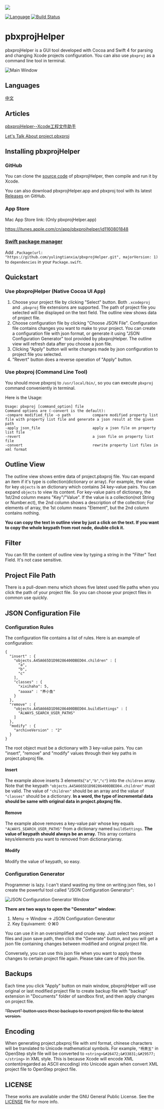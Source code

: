 ![](images/appIcon.png)

[![Language](https://img.shields.io/badge/language-Swift%204.0-orange.svg)](https://swift.org)
[![Build Status](https://travis-ci.org/yulingtianxia/pbxprojHelper.svg?branch=master)](https://travis-ci.org/yulingtianxia/pbxprojHelper)

# pbxprojHelper 

pbxprojHelper is a GUI tool developed with Cocoa and Swift 4 for parsing and changing Xcode projects configuration. You can also use `pbxproj` as a command line tool in terminal.

![Main Window](images/MainWindow@2x.png)

## Languages

[中文](Documentation/README_ZH.md)

## Articles

[pbxprojHelper--Xcode工程文件助手](http://yulingtianxia.com/blog/2016/11/28/pbxprojHelper/)

[Let's Talk About project.pbxproj](http://yulingtianxia.com/blog/2016/09/28/Let-s-Talk-About-project-pbxproj/)

## Installing pbxprojHelper

### GitHub

You can clone the [source code](https://github.com/yulingtianxia/pbxprojHelper/) of pbxprojHelper, then compile and run it by Xcode.

You can also download pbxprojHelper.app and pbxproj tool with its latest [Releases](https://github.com/yulingtianxia/pbxprojHelper/releases) on GitHub.

### App Store

Mac App Store link: (Only pbxprojHelper.app)

https://itunes.apple.com/cn/app/pbxprojhelper/id1160801848

### [Swift package manager](https://swift.org/package-manager)

Add `.Package(url: "https://github.com/yulingtianxia/pbxprojHelper.git", majorVersion: 1)` to `dependencies` in your `Package.swift`.

## Quickstart

### Use pbxprojHelper (Native Cocoa UI App)

1. Choose your project file by clicking "Select" button. Both `.xcodeproj` and `.pbxproj` file extensions are supported. The path of project file you selected will be displayed on the text field. The outline view shows data of project file.
2. Choose configuration file by clicking "Choose JSON File". Configuration file contains changes you want to make to your project. You can create a configuration file with json format, or generate it using "JSON Configuration Generator" tool provided by pbxprojHelper. The outline view will refresh data after you choose a json file.
3. Clicking "Apply" button will write changes made by json configuration to project file you selected.
4. "Revert" button does a reverse operation of "Apply" button.

### Use pbxproj (Command Line Tool)

You should move pbxproj to `/usr/local/bin/`, so you can execute `pbxproj` command conveniently in terminal.

Here is the Usage:

```
Usage: pbxproj [command_option] file
Command options are (-convert is the default):
-compare modified_file -o path          compare modified property list file with property list file and generate a json result at the given path
-apply json_file                        apply a json file on property list file
-revert                                 a json file on property list file
-convert                                rewrite property list files in xml format
```

## Outline View

The outline view shows entire data of project.pbxproj file. You can expand an item if it's type is collection(dictionary or array). For example, the value for key `objects` is an dictionary which contains 34 key-value pairs. You can expand `objects` to view its content. For key-value pairs of dictionary, the 1st/2nd column means "Key"/"Value". If the value is a collection(not String or Number.ect), the 2nd column shows a description of the collection; For elements of array, the 1st column means "Element", but the 2nd column contains nothing.

**You can copy the text in outline view by just a click on the text. If you want to copy the whole keypath from root node, double click it.**

## Filter

You can filt the content of outline view by typing a string in the "Filter" Text Field. It's not case sensitive.

## Project File Path

There is a pull-down menu which shows five latest used file paths when you click the path of your project file. So you can choose your project files in common use quickly.

## JSON Configuration File

### Configuration Rules

The configuration file contains a list of rules. Here is an example of configuration: 

```
{
  "insert" : {
    "objects.A45A665D1D98286400DBED04.children" : [
      "a",
      "b",
      "c"
    ],
    "classes" : {
      "xixihaha": 5,
      "aaaaa" : "养小鱼"
    }
  },
  "remove" : {
    "objects.A45A666D1D98286400DBED04.buildSettings" : [
      "ALWAYS_SEARCH_USER_PATHS"
    ]
  },
  "modify" : {
    "archiveVersion" : "2"
  }
}
```

The root object must be a dictionary with 3 key-value pairs. You can "insert", "remove" and "modify" values through their key paths in project.pbxproj file. 

#### Insert

The example above inserts 3 elements(`"a"`,`"b"`,`"c"`) into the `children` array. Note that the keypath `"objects.A45A665D1D98286400DBED04.children"` must be valid. The value of `"children"` should be an array and the value of `"classes"` should be a dictionary. **In a word, the type of incremental data should be same with original data in project.pbxproj file.**

#### Remove

The example above removes a key-value pair whose key equals `"ALWAYS_SEARCH_USER_PATHS"` from a dictionary named `buildSettings`. **The value of keypath should always be an array.** This array contains keys/elements you want to removed from dictionary/array.

#### Modify

Modify the value of keypath, so easy.

### Configuration Generator

Programmer is lazy. I can't stand wasting my time on writing json files, so I create the powerful tool called "JSON Configuration Generator":

![JSON Configuration Generator Window](images/GeneratorWindow@2x.png)

**There are two ways to open the "Generator" window:**

1. Menu -> Window -> JSON Configuration Generator
2. Key Equivament: ⇧⌘0

You can use it in an oversimplified and crude way. Just select two project files and json save path, then click the "Generate" button, and you will get a json file containing changes between modified and original project file.

Conversely, you can use this json file when you want to apply these changes to certain project file again. Please take care of this json file.

## Backups

Each time you click "Apply" button on main window, pbxprojHelper will use original or last modified project file to create backup file with "backup" extension in "Documents" folder of sandbox first, and then apply changes on project file.

~~"Revert" button uses these backups to revert project file to the latest version.~~

## Encoding

When generating project.pbxproj file with xml format, chinese characters will be translated to Unicode mathematical symbols. For example, `"杨萧玉"` in OpenStep style file will be converted to `<string>&#26472;&#33831;&#29577;</string>` in XML style. This is because Xcode will encode XML content(regarded as ASCII encoding) into Unicode again when convert XML project file to OpenStep project file.

## LICENSE

These works are available under the GNU General Public License. See the [LICENSE](LICENSE) file for more info.


